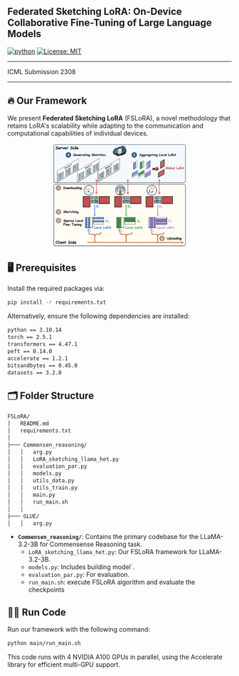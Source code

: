 ## Federated Sketching LoRA: On-Device Collaborative Fine-Tuning of Large Language Models

[![python](https://img.shields.io/badge/Python_3.10-306998?logo=python&logoColor=FFD43B)](https://www.python.org/downloads/release/python-31012/)
[![License: MIT](https://img.shields.io/badge/license-MIT-750014.svg)](https://opensource.org/licenses/MIT) 

---
ICML Submission 2308

---

## 🔥 Our Framework

We present **Federated Sketching LoRA** (FSLoRA), a novel methodology that retains LoRA's scalability while adapting to the communication and computational capabilities of individual devices.

<div align="center">
    <img src="figures/Overview.png" alt="overview" style="width:60%;"/>
</div>


## 🖥️ Prerequisites

Install the required packages via:
```bash
pip install -r requirements.txt
```

Alternatively, ensure the following dependencies are installed:
```plaintext
python == 3.10.14
torch == 2.5.1
transformers == 4.47.1
peft == 0.14.0
accelerate == 1.2.1
bitsandbytes == 0.45.0
datasets == 3.2.0
```

## 🗂️ Folder Structure
```
FSLoRA/
│   README.md
│   requirements.txt
│
├─── Commensen_reasoning/
│   │   arg.py
│   │   LoRA_sketching_llama_het.py
│   │   evaluation_par.py
│   │   models.py
│   │   utils_data.py
│   │   utils_train.py
│   │   main.py
│   │   run_main.sh
│   │
├─── GLUE/
│   │   arg.py
```

- **`Commensen_reasoning/`**: Contains the primary codebase for the LLaMA-3.2-3B for Commensense Reasoning task.
  - `LoRA_sketching_llama_het.py`: Our FSLoRA framework for LLaMA-3.2-3B.
  - `models.py`: Includes building model`.
  - `evaluation_par.py`: For evaluation.
  - `run_main.sh`: execute FSLoRA algorithm and evaluate the checkpoints


## 🏃‍♂ Run Code

Run our framework with the following command:
```bash
python main/run_main.sh
```
This code runs with 4 NVIDIA A100 GPUs in parallel, using the Accelerate library for efficient multi-GPU support.
